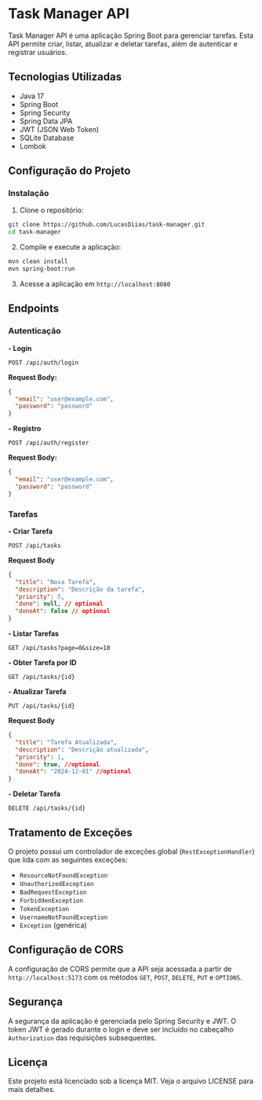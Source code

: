 # Task Manager API

Task Manager API é uma aplicação Spring Boot para gerenciar tarefas. Esta API permite criar, listar, atualizar e deletar tarefas, além de autenticar e registrar usuários.

## Tecnologias Utilizadas

- Java 17
- Spring Boot
- Spring Security
- Spring Data JPA
- JWT (JSON Web Token)
- SQLite Database
- Lombok

## Configuração do Projeto

### Instalação

1. Clone o repositório:

```bash
git clone https://github.com/LucasDiias/task-manager.git
cd task-manager
```

2. Compile e execute a aplicação:

```bash
mvn clean install
mvn spring-boot:run
```

3. Acesse a aplicação em `http://localhost:8080`

## Endpoints

### Autenticação

**- Login**

```http
POST /api/auth/login
```

**Request Body:**

```json
{
  "email": "user@example.com",
  "password": "password"
}
```

**- Registro**

```http
POST /api/auth/register
```

**Request Body:**

```json
{
  "email": "user@example.com",
  "password": "password"
}
```

### Tarefas

**- Criar Tarefa**

```http
POST /api/tasks
```

**Request Body**

```json
{
  "title": "Nova Tarefa",
  "description": "Descrição da tarefa",
  "priority": 5,
  "done": null, // optional
  "doneAt": false // optional
}
```

**- Listar Tarefas**

```http
GET /api/tasks?page=0&size=10
```

**- Obter Tarefa por ID**

```http
GET /api/tasks/{id}
```

**- Atualizar Tarefa**

```http
PUT /api/tasks/{id}
```

**Request Body**

```json
{
  "title": "Tarefa Atualizada",
  "description": "Descrição atualizada",
  "priority": 1,
  "done": true, //optional
  "doneAt": "2024-12-01" //optional
}
```

**- Deletar Tarefa**

```http
DELETE /api/tasks/{id}
```

## Tratamento de Exceções

O projeto possui um controlador de exceções global (`RestExceptionHandler`) que lida com as seguintes exceções:

- `ResourceNotFoundException`
- `UnauthorizedException`
- `BadRequestException`
- `ForbiddenException`
- `TokenException`
- `UsernameNotFoundException`
- `Exception` (genérica)

## Configuração de CORS

A configuração de CORS permite que a API seja acessada a partir de `http://localhost:5173` com os métodos `GET`, `POST`, `DELETE`, `PUT` e `OPTIONS`.

## Segurança

A segurança da aplicação é gerenciada pelo Spring Security e JWT. O token JWT é gerado durante o login e deve ser incluído no cabeçalho `Authorization` das requisições subsequentes.

## Licença

Este projeto está licenciado sob a licença MIT. Veja o arquivo LICENSE para mais detalhes.
